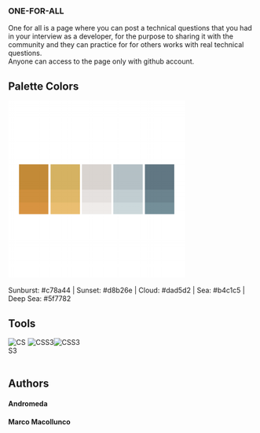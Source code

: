 ### ONE-FOR-ALL
<p>One for all is a page where you can post a technical questions that you had in your interview as a developer, for the purpose to sharing it with the community and they can practice for for others works with real technical questions.<br>
Anyone can access to the page only with github account.</p>


## Palette Colors

<img  alt="palette" width="360px" src="./pallete.png" /><br>
<p>Sunburst: #c78a44 | Sunset: #d8b26e | Cloud: #dad5d2 | Sea: #b4c1c5 | Deep Sea: #5f7782</p>

## Tools
<img align="left" alt="CSS3" width="40px" src="https://w7.pngwing.com/pngs/980/847/png-transparent-ruby-on-rails-logo-programming-language-rubygems-ruby-angle-design-ruby.png" />
<img align="left" alt="CSS3" width="53px" src="https://www.pngfind.com/pngs/m/344-3441378_ruby-on-rails-ruby-on-rails-logo-png.png" />
<img align="left" alt="CSS3" width="58px" src="https://w7.pngwing.com/pngs/581/330/png-transparent-logo-cascading-style-sheets-html5-css3-prags-html5-und-css3-der-meisterkurs-html5-css3-javascript-design-text-trademark-logo.png" />

<br>
<br>
<br>

## Authors

<h4>Andromeda</h4>
<h4>Marco Macollunco</h4>
